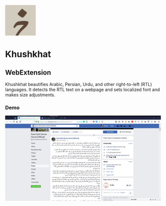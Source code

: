 <img src="icons/logo.svg" alt="Khushkhat" width="100">

# Khushkhat
## WebExtension

Khushkhat beautifies Arabic, Persian, Urdu, and other right-to-left (RTL) languages. It detects the RTL text on a webpage and sets localized font and makes size adjustments.

### Demo
<img src="demo.gif" alt="Khushkhat Demo">
